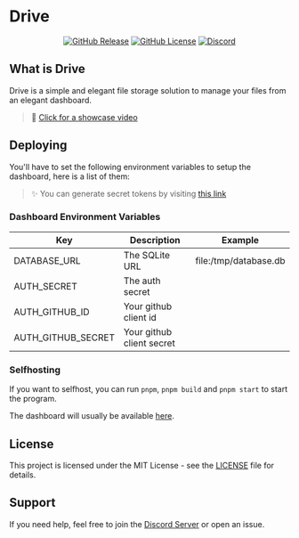 # Drive

<div align="center">

[![GitHub Release](https://img.shields.io/github/v/release/Lorenzo0111/Drive)](https://github.com/Lorenzo0111/Drive/releases/latest)
[![GitHub License](https://img.shields.io/github/license/Lorenzo0111/Drive)](LICENSE)
[![Discord](https://img.shields.io/discord/1088775598337433662)](https://discord.gg/HT47UQXBqG)

</div>

## What is Drive

Drive is a simple and elegant file storage solution to manage your files from an elegant dashboard.

> 👀 [Click for a showcase video](https://youtu.be/nU0aAP0bccA)

## Deploying

You'll have to set the following environment variables to setup the dashboard, here is a list of them:

> ✨ You can generate secret tokens by visiting [this link](https://generate-secret.vercel.app/32)

### Dashboard Environment Variables

| Key                | Description               | Example               |
| ------------------ | ------------------------- | --------------------- |
| DATABASE_URL       | The SQLite URL            | file:/tmp/database.db |
| AUTH_SECRET        | The auth secret           |                       |
| AUTH_GITHUB_ID     | Your github client id     |                       |
| AUTH_GITHUB_SECRET | Your github client secret |                       |

### Selfhosting

If you want to selfhost, you can run `pnpm`, `pnpm build` and `pnpm start` to start the program.

The dashboard will usually be available [here](http://localhost:3000/).

## License

This project is licensed under the MIT License - see the [LICENSE](LICENSE) file for details.

## Support

If you need help, feel free to join the [Discord Server](https://discord.gg/HT47UQXBqG) or open an issue.
